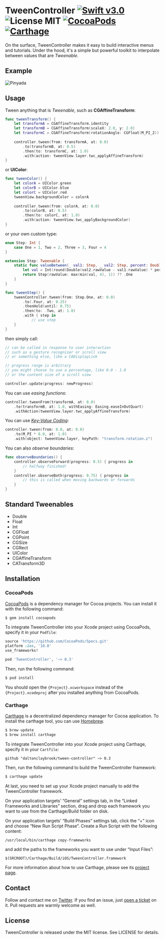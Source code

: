 # TweenController [![Swift v3.0](https://img.shields.io/badge/Swift-v3.0-orange.svg)](https://swift.org) ![License MIT](https://img.shields.io/badge/license-MIT-lightgrey.svg) [![CocoaPods](https://img.shields.io/badge/pod-v0.3.0-blue.svg)](https://cocoapods.org) [![Carthage](https://img.shields.io/badge/Carthage-compatible-green.svg)](https://github.com/Carthage/Carthage)

On the surface, TweenController makes it easy to build interactive menus and tutorials. Under the hood, it's a simple but powerful toolkit to interpolate between values that are *Tweenable*.

## Example
![Pinyada](https://raw.githubusercontent.com/daltonclaybrook/tween-controller/master/example.gif)

## Usage

Tween anything that is *Tweenable*, such as **CGAffineTransform**:

``` swift
func tweenTransform() {
    let transformA = CGAffineTransform.identity
    let transformB = CGAffineTransform(scaleX: 2.0, y: 2.0)
    let transformC = CGAffineTransform(rotationAngle: CGFloat(M_PI_2))
        
    controller.tween(from: transformA, at: 0.0)
        .to(transformB, at: 0.5)
        .then(to: transformC, at: 1.0)
        .with(action: tweenView.layer.twc_applyAffineTransform)
}
```
or **UIColor**:

``` swift
func tweenColor() {
    let colorA = UIColor.green
    let colorB = UIColor.blue
    let colorC = UIColor.red
    tweenView.backgroundColor = colorA
    
    controller.tween(from: colorA, at: 0.0)
        .to(colorB, at: 0.5)
        .then(to: colorC, at: 1.0)
        .with(action: tweenView.twc_applyBackgroundColor)
}
```
or your own custom type:

``` swift
enum Step: Int {
    case One = 1, Two = 2, Three = 3, Four = 4
}

extension Step: Tweenable {
    static func valueBetween(_ val1: Step, _ val2: Step, percent: Double) -> Step {
        let val = Int(round(Double(val2.rawValue - val1.rawValue) * percent + Double(val1.rawValue)))
        return Step(rawValue: max(min(val, 4), 1)) ?? .One
    }
}

func tweenStep() {
    tweenController.tween(from: Step.One, at: 0.0)
        .to(.Four, at: 0.25)
        .thenHold(until: 0.75)
        .then(to: .Two, at: 1.0)
        .with { step in
            // use step
    }
}
```

then simply call:

``` swift
// can be called in response to user interaction
// such as a gesture recognizer or scroll view
// or something else, like a CADisplayLink

// progress range is arbitrary
// you might choose to use a percentage, like 0.0 - 1.0
// or the content size of a scroll view

controller.update(progress: newProgress)
```

You can use *easing functions*:

``` swift
controller.tweenFrom(transformA, at: 0.0)
	.to(transformB, at: 1.0, withEasing: Easing.easeInOutQuart)
	.withAction(tweenView.layer.twc_applyAffineTransform)
```

You can use *[Key-Value Coding](https://developer.apple.com/library/ios/documentation/Cocoa/Conceptual/CoreAnimation_guide/Key-ValueCodingExtensions/Key-ValueCodingExtensions.html)*:

``` swift
controller.tween(from: 0.0, at: 0.0)
    .to(M_PI * 8.0, at: 1.0)
    .with(object: tweenView.layer, keyPath: "transform.rotation.z")
```

You can also *observe boundaries*:

``` swift
func observeBoundaries() {
    controller.observeForward(progress: 0.5) { progress in
        // halfway finished!
    }
    controller.observeBoth(progress: 0.75) { progress in
        // this is called when moving backwards or forwards
    }
}
```

## Standard Tweenables


* Double
* Float
* Int
* CGFloat
* CGPoint
* CGSize
* CGRect
* UIColor
* CGAffineTransform
* CATransform3D

## Installation

### CocoaPods

[CocoaPods](http://cocoapods.org) is a dependency manager for Cocoa projects. You can install it with the following command:

``` bash
$ gem install cocoapods
```


To integrate TweenController into your Xcode project using CocoaPods, specify it in your `Podfile`:

``` ruby
source 'https://github.com/CocoaPods/Specs.git'
platform :ios, '10.0'
use_frameworks!

pod 'TweenController', '~> 0.3'
```

Then, run the following command:

``` bash
$ pod install
```

You should open the `{Project}.xcworkspace` instead of the `{Project}.xcodeproj` after you installed anything from CocoaPods.

### Carthage

[Carthage](https://github.com/Carthage/Carthage) is a decentralized dependency manager for Cocoa application. To install the carthage tool, you can use [Homebrew](http://brew.sh).

``` bash
$ brew update
$ brew install carthage
```

To integrate TweenController into your Xcode project using Carthage, specify it in your `Cartfile`:

``` ogdl
github "daltonclaybrook/tween-controller" ~> 0.3
```

Then, run the following command to build the TweenController framework:

``` bash
$ carthage update

```

At last, you need to set up your Xcode project manually to add the TweenController framework.

On your application targets’ “General” settings tab, in the “Linked Frameworks and Libraries” section, drag and drop each framework you want to use from the Carthage/Build folder on disk.

On your application targets’ “Build Phases” settings tab, click the “+” icon and choose “New Run Script Phase”. Create a Run Script with the following content:

``` 
/usr/local/bin/carthage copy-frameworks
```

and add the paths to the frameworks you want to use under “Input Files”:

``` 
$(SRCROOT)/Carthage/Build/iOS/TweenController.framework
```

For more information about how to use Carthage, please see its [project page](https://github.com/Carthage/Carthage).


## Contact

Follow and contact me on [Twitter](http://twitter.com/daltonclaybrook). If you find an issue, just [open a ticket](https://github.com/daltonclaybrook/tween-controller/issues/new) on it. Pull requests are warmly welcome as well.

## License

TweenController is released under the MIT license. See LICENSE for details.
